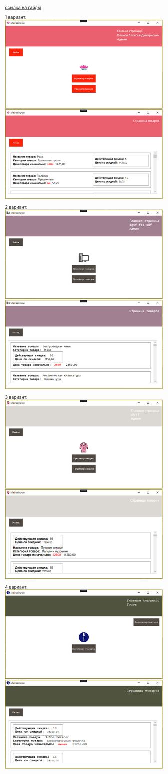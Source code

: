 [ссылка на гайды](https://komorif.github.io/college_blog/%D0%9C%D0%94%D0%9A/)

1 вариант:
![1 вариант](images/1.jpg)
![1 вариант(1)](images/1(1).jpg)

2 вариант:
![2 вариант](images/2.jpg)
![2 вариант(1)](images/2(1).jpg)

3 вариант:
![3 вариант](images/3.jpg)
![3 вариант(1)](images/3(1).jpg)

4 вариант:
![4 вариант](images/4.jpg)
![4 вариант(1)](images/4(1).jpg)